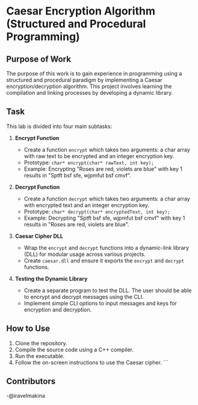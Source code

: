 # Caesar Encryption Algorithm (Structured and Procedural Programming)

## Purpose of Work
The purpose of this work is to gain experience in programming using a structured and procedural paradigm by implementing a Caesar encryption/decryption algorithm. This project involves learning the compilation and linking processes by developing a dynamic library.

## Task
This lab is divided into four main subtasks:
1. **Encrypt Function**
    - Create a function `encrypt` which takes two arguments: a char array with raw text to be encrypted and an integer encryption key.
    - Prototype: `char* encrypt(char* rawText, int key);`
    - Example: Encrypting "Roses are red, violets are blue" with key 1 results in "Sptft bsf sfe, wjpmfut bsf cmvf".

2. **Decrypt Function**
    - Create a function `decrypt` which takes two arguments: a char array with encrypted text and an integer encryption key.
    - Prototype: `char* decrypt(char* encryptedText, int key);`
    - Example: Decrypting "Sptft bsf sfe, wjpmfut bsf cmvf" with key 1 results in "Roses are red, violets are blue".

3. **Caesar Cipher DLL**
    - Wrap the `encrypt` and `decrypt` functions into a dynamic-link library (DLL) for modular usage across various projects.
    - Create `caesar.dll` and ensure it exports the `encrypt` and `decrypt` functions.

4. **Testing the Dynamic Library**
    - Create a separate program to test the DLL. The user should be able to encrypt and decrypt messages using the CLI.
    - Implement simple CLI options to input messages and keys for encryption and decryption.

## How to Use
1. Clone the repository.
2. Compile the source code using a C++ compiler.
3. Run the executable.
4. Follow the on-screen instructions to use the Caesar cipher.
        ```

## Contributors
-@iravelmakina
